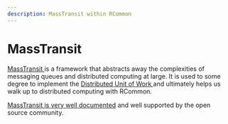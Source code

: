 ```yaml
---
description: MassTransit within RCommon
---
```


# MassTransit

[MassTransit ](https://masstransit-project.com/)is a framework that abstracts away the complexities of messaging queues and distributed computing at large. It is used to some degree to implement the [Distributed Unit of Work ](../mediator/mediatr/distributed-unit-of-work-behavior.md)and ultimately helps us walk up to distributed computing with RCommon.&#x20;

[MassTransit is very well documented](https://masstransit-project.com/) and well supported by the open source community.&#x20;
